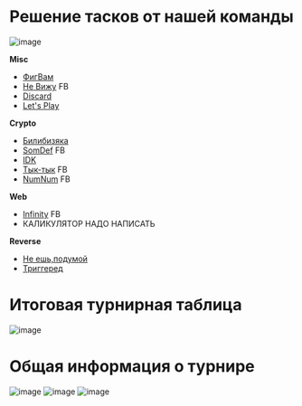 # Решение тасков от нашей команды
![image](https://github.com/rolegiv/CTF-Writeups/assets/147992165/20d64767-59ba-4632-888c-66222c845474)

**Misc**
- [ФигВам](ФигВам)
- [Не Вижу](НеВижу) FB
- [Discard](Discard)
- [Let's Play](LetsPlay)

**Crypto**
- [Билибизяка](Билибизяка)
- [SomDef](SomDef) FB
- [IDK](IDK)
- [Тык-тык](Тык-тык) FB
- [NumNum](NumNum) FB

**Web**
- [Infinity](Infinity) FB
- КАЛИКУЛЯТОР НАДО НАПИСАТЬ

**Reverse**
- [Не ешь,подумой](Неешь,подумой)
- [Триггеред](Триггеред)



# Итоговая турнирная таблица

![image](https://github.com/rolegiv/CTF-Writeups/assets/147992165/a0823e07-2155-4c97-b596-83148a2b8de1)


# Общая информация о турнире

![image](https://github.com/rolegiv/CTF-Writeups/assets/147992165/1b3c8f4d-b232-4f2d-afac-1c85cfb1cbd5)
![image](https://github.com/rolegiv/CTF-Writeups/assets/147992165/3824500f-3ada-4596-8d71-0d6c2c5e241a)
![image](https://github.com/rolegiv/CTF-Writeups/assets/147992165/72eff1d6-da7a-4758-a83e-b00fc3722d93)




